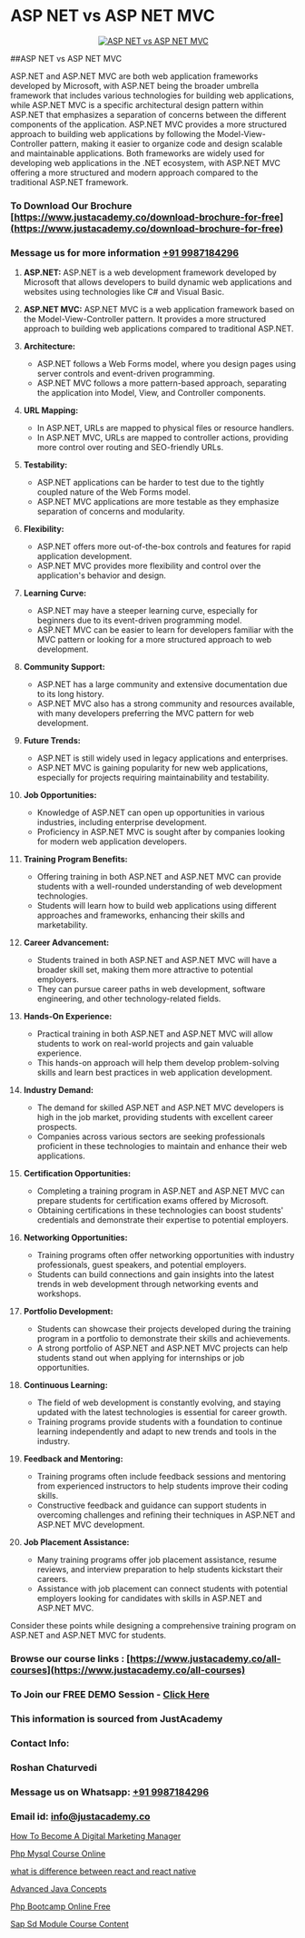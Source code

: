 # ASP NET vs ASP NET MVC

<p align="center">
  <a href="https://justacademy.co/course-detail/asp-net-training">
    <img src="https://justacademy.co/storage2/course_image/1708336878_course_image.png" alt="ASP NET vs ASP NET MVC">
  </a>
</p>
##ASP NET vs ASP NET MVC

ASP.NET and ASP.NET MVC are both web application frameworks developed by Microsoft, with ASP.NET being the broader umbrella framework that includes various technologies for building web applications, while ASP.NET MVC is a specific architectural design pattern within ASP.NET that emphasizes a separation of concerns between the different components of the application. ASP.NET MVC provides a more structured approach to building web applications by following the Model-View-Controller pattern, making it easier to organize code and design scalable and maintainable applications. Both frameworks are widely used for developing web applications in the .NET ecosystem, with ASP.NET MVC offering a more structured and modern approach compared to the traditional ASP.NET framework.
### To Download Our Brochure [https://www.justacademy.co/download-brochure-for-free](https://www.justacademy.co/download-brochure-for-free)
### Message us for more information [+91 9987184296](https://api.whatsapp.com/send?phone=919987184296)
1) **ASP.NET:** ASP.NET is a web development framework developed by Microsoft that allows developers to build dynamic web applications and websites using technologies like C# and Visual Basic.

2) **ASP.NET MVC:** ASP.NET MVC is a web application framework based on the Model-View-Controller pattern. It provides a more structured approach to building web applications compared to traditional ASP.NET.

3) **Architecture:**
   - ASP.NET follows a Web Forms model, where you design pages using server controls and event-driven programming.
   - ASP.NET MVC follows a more pattern-based approach, separating the application into Model, View, and Controller components.

4) **URL Mapping:**
   - In ASP.NET, URLs are mapped to physical files or resource handlers.
   - In ASP.NET MVC, URLs are mapped to controller actions, providing more control over routing and SEO-friendly URLs.

5) **Testability:**
   - ASP.NET applications can be harder to test due to the tightly coupled nature of the Web Forms model.
   - ASP.NET MVC applications are more testable as they emphasize separation of concerns and modularity.

6) **Flexibility:**
   - ASP.NET offers more out-of-the-box controls and features for rapid application development.
   - ASP.NET MVC provides more flexibility and control over the application's behavior and design.

7) **Learning Curve:**
   - ASP.NET may have a steeper learning curve, especially for beginners due to its event-driven programming model.
   - ASP.NET MVC can be easier to learn for developers familiar with the MVC pattern or looking for a more structured approach to web development.

8) **Community Support:**
   - ASP.NET has a large community and extensive documentation due to its long history.
   - ASP.NET MVC also has a strong community and resources available, with many developers preferring the MVC pattern for web development.

9) **Future Trends:**
   - ASP.NET is still widely used in legacy applications and enterprises.
   - ASP.NET MVC is gaining popularity for new web applications, especially for projects requiring maintainability and testability.

10) **Job Opportunities:**
    - Knowledge of ASP.NET can open up opportunities in various industries, including enterprise development.
    - Proficiency in ASP.NET MVC is sought after by companies looking for modern web application developers.

11) **Training Program Benefits:**
    - Offering training in both ASP.NET and ASP.NET MVC can provide students with a well-rounded understanding of web development technologies.
    - Students will learn how to build web applications using different approaches and frameworks, enhancing their skills and marketability.

12) **Career Advancement:**
    - Students trained in both ASP.NET and ASP.NET MVC will have a broader skill set, making them more attractive to potential employers.
    - They can pursue career paths in web development, software engineering, and other technology-related fields.

13) **Hands-On Experience:**
    - Practical training in both ASP.NET and ASP.NET MVC will allow students to work on real-world projects and gain valuable experience.
    - This hands-on approach will help them develop problem-solving skills and learn best practices in web application development.

14) **Industry Demand:**
    - The demand for skilled ASP.NET and ASP.NET MVC developers is high in the job market, providing students with excellent career prospects.
    - Companies across various sectors are seeking professionals proficient in these technologies to maintain and enhance their web applications.

15) **Certification Opportunities:**
    - Completing a training program in ASP.NET and ASP.NET MVC can prepare students for certification exams offered by Microsoft.
    - Obtaining certifications in these technologies can boost students' credentials and demonstrate their expertise to potential employers.

16) **Networking Opportunities:**
    - Training programs often offer networking opportunities with industry professionals, guest speakers, and potential employers.
    - Students can build connections and gain insights into the latest trends in web development through networking events and workshops.

17) **Portfolio Development:**
    - Students can showcase their projects developed during the training program in a portfolio to demonstrate their skills and achievements.
    - A strong portfolio of ASP.NET and ASP.NET MVC projects can help students stand out when applying for internships or job opportunities.

18) **Continuous Learning:**
    - The field of web development is constantly evolving, and staying updated with the latest technologies is essential for career growth.
    - Training programs provide students with a foundation to continue learning independently and adapt to new trends and tools in the industry.

19) **Feedback and Mentoring:**
    - Training programs often include feedback sessions and mentoring from experienced instructors to help students improve their coding skills.
    - Constructive feedback and guidance can support students in overcoming challenges and refining their techniques in ASP.NET and ASP.NET MVC development.

20) **Job Placement Assistance:**
    - Many training programs offer job placement assistance, resume reviews, and interview preparation to help students kickstart their careers.
    - Assistance with job placement can connect students with potential employers looking for candidates with skills in ASP.NET and ASP.NET MVC.

Consider these points while designing a comprehensive training program on ASP.NET and ASP.NET MVC for students.

### Browse our course links : [https://www.justacademy.co/all-courses](https://www.justacademy.co/all-courses) 
### To Join our FREE DEMO Session - [Click Here](https://www.justacademy.co/register-for-course-demo)


### This information is sourced from JustAcademy
### Contact Info:
### Roshan Chaturvedi
### Message us on Whatsapp: [+91 9987184296](https://api.whatsapp.com/send?phone=919987184296)
### Email id: [info@justacademy.co](mailto:info@justacademy.co)
                
[How To Become A Digital Marketing Manager](https://www.linkedin.com/pulse/how-become-digital-marketing-manager-justacademy-leicester-xq28e?trackingId=oqJR1%2BTkwGk7wA6nGlFNFg%3D%3D&lipi=urn%3Ali%3Apage%3Ad_flagship3_company_admin%3B1N%2B9%2FJq5QI2e255siM24eQ%3D%3D)

[Php Mysql Course Online](https://www.linkedin.com/pulse/php-mysql-course-online-justacademy-houston-fwuzf?trackingId=OP%2FqhLkNxWhNkhACj22PwA%3D%3D&lipi=urn%3Ali%3Apage%3Ad_flagship3_company_admin%3BnF3eASk8R%2BOWSu8GAkG%2FXw%3D%3D)

[what is difference between react and react native](https://medium.com/@shivamja27/what-is-difference-between-react-and-react-native-ac0b0cce772a)

[Advanced Java Concepts](https://medium.com/@surajvaishnav5015/advanced-java-concepts-fcc67ffe8c6c)

[Php Bootcamp Online Free](https://justacademyin.github.io/justacademy/php-bootcamp-online-free)

[Sap Sd Module Course Content](https://justacademyin.github.io/justacademy/sap-sd-module-course-content)

